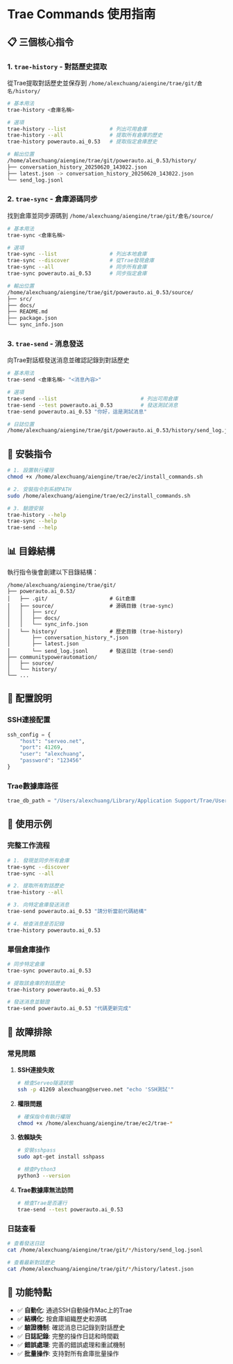 # Trae Commands 使用指南

## 📋 三個核心指令

### 1. `trae-history` - 對話歷史提取
從Trae提取對話歷史並保存到 `/home/alexchuang/aiengine/trae/git/倉名/history/`

```bash
# 基本用法
trae-history <倉庫名稱>

# 選項
trae-history --list              # 列出可用倉庫
trae-history --all               # 提取所有倉庫的歷史
trae-history powerauto.ai_0.53   # 提取指定倉庫歷史

# 輸出位置
/home/alexchuang/aiengine/trae/git/powerauto.ai_0.53/history/
├── conversation_history_20250620_143022.json
├── latest.json -> conversation_history_20250620_143022.json
└── send_log.jsonl
```

### 2. `trae-sync` - 倉庫源碼同步
找到倉庫並同步源碼到 `/home/alexchuang/aiengine/trae/git/倉名/source/`

```bash
# 基本用法
trae-sync <倉庫名稱>

# 選項
trae-sync --list                 # 列出本地倉庫
trae-sync --discover             # 從Trae發現倉庫
trae-sync --all                  # 同步所有倉庫
trae-sync powerauto.ai_0.53      # 同步指定倉庫

# 輸出位置
/home/alexchuang/aiengine/trae/git/powerauto.ai_0.53/source/
├── src/
├── docs/
├── README.md
├── package.json
└── sync_info.json
```

### 3. `trae-send` - 消息發送
向Trae對話框發送消息並確認記錄到對話歷史

```bash
# 基本用法
trae-send <倉庫名稱> "<消息內容>"

# 選項
trae-send --list                           # 列出可用倉庫
trae-send --test powerauto.ai_0.53         # 發送測試消息
trae-send powerauto.ai_0.53 "你好，這是測試消息"

# 日誌位置
/home/alexchuang/aiengine/trae/git/powerauto.ai_0.53/history/send_log.jsonl
```

## 🚀 安裝指令

```bash
# 1. 設置執行權限
chmod +x /home/alexchuang/aiengine/trae/ec2/install_commands.sh

# 2. 安裝指令到系統PATH
sudo /home/alexchuang/aiengine/trae/ec2/install_commands.sh

# 3. 驗證安裝
trae-history --help
trae-sync --help  
trae-send --help
```

## 📊 目錄結構

執行指令後會創建以下目錄結構：

```
/home/alexchuang/aiengine/trae/git/
├── powerauto.ai_0.53/
│   ├── .git/                    # Git倉庫
│   ├── source/                  # 源碼目錄 (trae-sync)
│   │   ├── src/
│   │   ├── docs/
│   │   └── sync_info.json
│   └── history/                 # 歷史目錄 (trae-history)
│       ├── conversation_history_*.json
│       ├── latest.json
│       └── send_log.jsonl       # 發送日誌 (trae-send)
├── communitypowerautomation/
│   ├── source/
│   └── history/
└── ...
```

## 🔧 配置說明

### SSH連接配置
```python
ssh_config = {
    "host": "serveo.net",
    "port": 41269,
    "user": "alexchuang", 
    "password": "123456"
}
```

### Trae數據庫路徑
```python
trae_db_path = "/Users/alexchuang/Library/Application Support/Trae/User/workspaceStorage/f002a9b85f221075092022809f5a075f/state.vscdb"
```

## 📝 使用示例

### 完整工作流程
```bash
# 1. 發現並同步所有倉庫
trae-sync --discover
trae-sync --all

# 2. 提取所有對話歷史
trae-history --all

# 3. 向特定倉庫發送消息
trae-send powerauto.ai_0.53 "請分析當前代碼結構"

# 4. 檢查消息是否記錄
trae-history powerauto.ai_0.53
```

### 單個倉庫操作
```bash
# 同步特定倉庫
trae-sync powerauto.ai_0.53

# 提取該倉庫的對話歷史
trae-history powerauto.ai_0.53

# 發送消息並驗證
trae-send powerauto.ai_0.53 "代碼更新完成"
```

## 🚨 故障排除

### 常見問題

1. **SSH連接失敗**
   ```bash
   # 檢查Serveo隧道狀態
   ssh -p 41269 alexchuang@serveo.net "echo 'SSH測試'"
   ```

2. **權限問題**
   ```bash
   # 確保指令有執行權限
   chmod +x /home/alexchuang/aiengine/trae/ec2/trae-*
   ```

3. **依賴缺失**
   ```bash
   # 安裝sshpass
   sudo apt-get install sshpass
   
   # 檢查Python3
   python3 --version
   ```

4. **Trae數據庫無法訪問**
   ```bash
   # 檢查Trae是否運行
   trae-send --test powerauto.ai_0.53
   ```

### 日誌查看
```bash
# 查看發送日誌
cat /home/alexchuang/aiengine/trae/git/*/history/send_log.jsonl

# 查看最新對話歷史
cat /home/alexchuang/aiengine/trae/git/*/history/latest.json
```

## 🎯 功能特點

- ✅ **自動化**: 通過SSH自動操作Mac上的Trae
- ✅ **結構化**: 按倉庫組織歷史和源碼
- ✅ **驗證機制**: 確認消息已記錄到對話歷史
- ✅ **日誌記錄**: 完整的操作日誌和時間戳
- ✅ **錯誤處理**: 完善的錯誤處理和重試機制
- ✅ **批量操作**: 支持對所有倉庫批量操作

